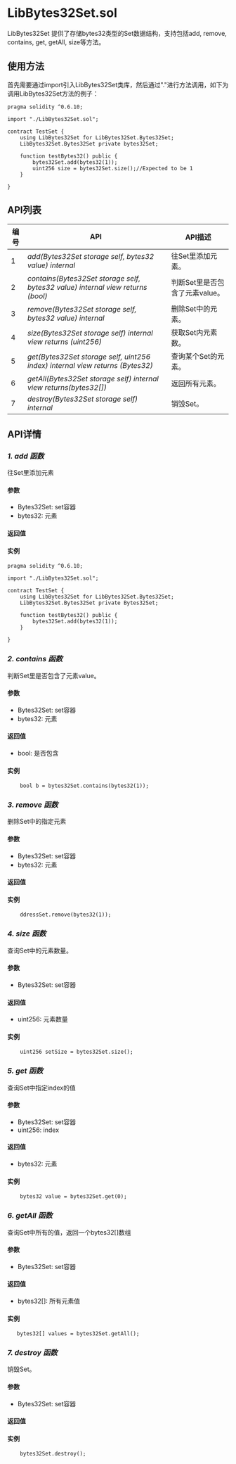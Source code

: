 ﻿# LibBytes32Set.sol

LibBytes32Set 提供了存储bytes32类型的Set数据结构，支持包括add, remove, contains, get, getAll, size等方法。

## 使用方法

首先需要通过import引入LibBytes32Set类库，然后通过"."进行方法调用，如下为调用LibBytes32Set方法的例子：

```
pragma solidity ^0.6.10;

import "./LibBytes32Set.sol";

contract TestSet {
    using LibBytes32Set for LibBytes32Set.Bytes32Set;
    LibBytes32Set.Bytes32Set private bytes32Set;

    function testBytes32() public {
        bytes32Set.add(bytes32(1));
        uint256 size = bytes32Set.size();//Expected to be 1
    }

}
```


## API列表

编号 | API | API描述
---|---|---
1 | *add(Bytes32Set storage self, bytes32 value) internal* | 往Set里添加元素。
2 | *contains(Bytes32Set storage self, bytes32 value) internal view returns (bool)* | 判断Set里是否包含了元素value。
3 | *remove(Bytes32Set storage self, bytes32 value) internal* | 删除Set中的元素。
4 | *size(Bytes32Set storage self) internal view returns (uint256)* | 获取Set内元素数。
5 | *get(Bytes32Set storage self, uint256 index) internal view returns (Bytes32)* | 查询某个Set的元素。
6 | *getAll(Bytes32Set storage self) internal view returns(bytes32[])* | 返回所有元素。
7 | *destroy(Bytes32Set storage self) internal* | 销毁Set。

## API详情

### ***1. add 函数***

往Set里添加元素

#### 参数

- Bytes32Set: set容器
- bytes32: 元素

#### 返回值


#### 实例

```
pragma solidity ^0.6.10;

import "./LibBytes32Set.sol";

contract TestSet {
    using LibBytes32Set for LibBytes32Set.Bytes32Set;
    LibBytes32Set.Bytes32Set private Bytes32Set;

    function testBytes32() public {
        bytes32Set.add(bytes32(1));
    }

}
```

### ***2. contains 函数***

判断Set里是否包含了元素value。

#### 参数

- Bytes32Set: set容器
- bytes32: 元素

#### 返回值
- bool: 是否包含

#### 实例

```
    bool b = bytes32Set.contains(bytes32(1));
```

### ***3. remove 函数***

删除Set中的指定元素

#### 参数

- Bytes32Set: set容器
- bytes32: 元素

#### 返回值


#### 实例

```
    ddressSet.remove(bytes32(1));
```

### ***4. size 函数***

查询Set中的元素数量。

#### 参数

- Bytes32Set: set容器

#### 返回值
- uint256: 元素数量

#### 实例

```
    uint256 setSize = bytes32Set.size();
```

### ***5. get 函数***

查询Set中指定index的值

#### 参数

- Bytes32Set: set容器
- uint256: index

#### 返回值
- bytes32: 元素

#### 实例

```
    bytes32 value = bytes32Set.get(0);
```

### ***6. getAll 函数***

查询Set中所有的值，返回一个bytes32[]数组

#### 参数

- Bytes32Set: set容器

#### 返回值
- bytes32[]: 所有元素值

#### 实例

```
   bytes32[] values = bytes32Set.getAll();
```

### ***7. destroy 函数***

销毁Set。

#### 参数

- Bytes32Set: set容器

#### 返回值

#### 实例

```
    bytes32Set.destroy();
```
